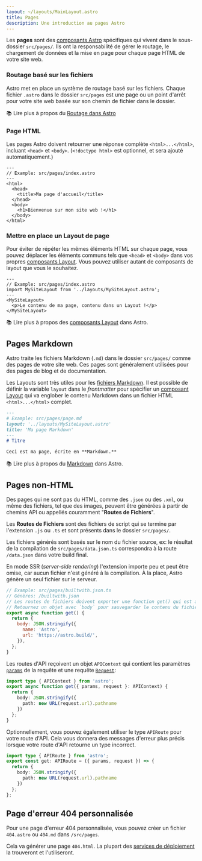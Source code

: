 ```yaml
---
layout: ~/layouts/MainLayout.astro
title: Pages
description: Une introduction au pages Astro
---
```


Les **pages** sont des [composants Astro](/fr/core-concepts/astro-components/) spécifiques qui vivent dans le sous-dossier `src/pages/`. Ils ont la responsabilité de gérer le routage, le chargement de données et la mise en page pour chaque page HTML de votre site web.

### Routage basé sur les fichiers

Astro met en place un système de routage basé sur les fichiers. Chaque fichier `.astro` dans le dossier `src/pages` est une page ou un point d'arrêt pour votre site web basée sur son chemin de fichier dans le dossier.

📚 Lire plus à propos du [Routage dans Astro](/fr/core-concepts/routing/)

### Page HTML

Les pages Astro doivent retourner une réponse complète `<html>...</html>`, incluant `<head>` et `<body>`. (`<!doctype html>` est optionnel, et sera ajouté automatiquement.)

```astro
---
// Example: src/pages/index.astro
---
<html>
  <head>
    <title>Ma page d'accueil</title>
  </head>
  <body>
    <h1>Bienvenue sur mon site web !</h1>
  </body>
</html>
```

### Mettre en place un Layout de page

Pour éviter de répéter les mêmes éléments HTML sur chaque page, vous pouvez déplacer les éléments communs tels que `<head>` et `<body>` dans vos propres [composants Layout](/fr/core-concepts/layouts/). Vous pouvez utiliser autant de composants de layout que vous le souhaitez.

```astro
---
// Example: src/pages/index.astro
import MySiteLayout from '../layouts/MySiteLayout.astro';
---
<MySiteLayout>
  <p>Le contenu de ma page, contenu dans un Layout !</p>
</MySiteLayout>
```

📚 Lire plus à propos des [composants Layout](/fr/core-concepts/layouts/) dans Astro.

## Pages Markdown

Astro traite les fichiers Markdown (`.md`) dans le dossier `src/pages/` comme des pages de votre site web. Ces pages sont généralement utilisées pour des pages de blog et de documentation.

Les Layouts sont très utiles pour les [fichiers Markdown](#pages-markdown). Il est possible de définir la variable `layout` dans le _frontmatter_ pour spécifier un [composant Layout](/fr/core-concepts/layouts/) qui va englober le contenu Markdown dans un fichier HTML `<html>...</html>` complet.

```md
---
# Example: src/pages/page.md
layout: '../layouts/MySiteLayout.astro'
title: 'Ma page Markdown'
---
# Titre

Ceci est ma page, écrite en **Markdown.**
```

📚 Lire plus à propos du [Markdown](/fr/guides/markdown-content/) dans Astro.


## Pages non-HTML

Des pages qui ne sont pas du HTML, comme des `.json` ou des `.xml`, ou même des fichiers, tel que des images, peuvent être générées à partir de chemins API ou appellés couramment "**Routes de Fichiers**".

Les **Routes de Fichiers** sont des fichiers de script qui se termine par l'extension `.js` ou `.ts` et sont présents dans le dossier `src/pages/`.

Les fichiers générés sont basés sur le nom du fichier source, ex: le résultat de la compilation de `src/pages/data.json.ts` correspondra à la route `/data.json` dans votre build final.

En mode SSR (_server-side rendering_) l'extension importe peu et peut être omise, car aucun fichier n'est généré à la compilation. À la place, Astro génère un seul fichier sur le serveur.

```js
// Example: src/pages/builtwith.json.ts
// Génères: /builtwith.json
// Les routes de fichiers doivent exporter une fonction get() qui est appelée et génère le fichier.
// Retournez un objet avec `body` pour sauvegarder le contenu du fichier dans votre build final.
export async function get() {
  return {
    body: JSON.stringify({
      name: 'Astro',
      url: 'https://astro.build/',
    }),
  };
}
```

Les routes d'API reçoivent un objet `APIContext` qui contient les paramètres [`params`](/fr/reference/api-reference/#params) de la requête et une requête [`Request`](https://developer.mozilla.org/fr/docs/Web/API/Request):

```ts
import type { APIContext } from 'astro';
export async function get({ params, request }: APIContext) {
  return {
    body: JSON.stringify({
      path: new URL(request.url).pathname
    })
  };
}
```

Optionnellement, vous pouvez également utiliser le type `APIRoute` pour votre route d'API. Cela vous donnera des messages d'erreur plus précis lorsque votre route d'API retourne un type incorrect.

```ts
import type { APIRoute } from 'astro';
export const get: APIRoute = ({ params, request }) => {
  return {
    body: JSON.stringify({
      path: new URL(request.url).pathname
    })
  };
};
```

## Page d'erreur 404 personnalisée

Pour une page d'erreur 404 personnalisée, vous pouvez créer un fichier `404.astro` ou `404.md` dans `/src/pages`.

Cela va générer une page `404.html`. La plupart des [services de déploiement](/fr/guides/deploy/) la trouveront et l'utiliseront.
